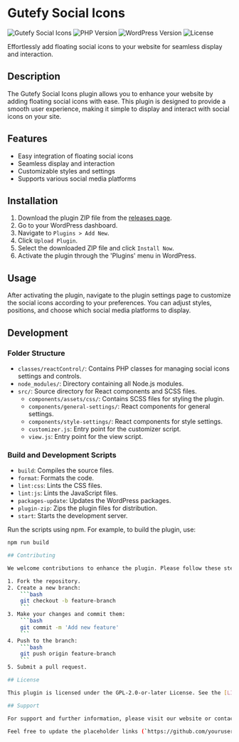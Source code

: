 # Gutefy Social Icons
![Gutefy Social Icons](https://img.shields.io/badge/version-1.0.1-blue.svg)
![PHP Version](https://img.shields.io/badge/PHP-%3E%3D%207.2-blue.svg)
![WordPress Version](https://img.shields.io/badge/WordPress-%3E%3D%206.3-blue.svg)
![License](https://img.shields.io/badge/license-GPL--2.0--or--later-blue.svg)


Effortlessly add floating social icons to your website for seamless display and interaction.

## Description

The Gutefy Social Icons plugin allows you to enhance your website by adding floating social icons with ease. This plugin is designed to provide a smooth user experience, making it simple to display and interact with social icons on your site.

## Features

- Easy integration of floating social icons
- Seamless display and interaction
- Customizable styles and settings
- Supports various social media platforms

## Installation

1. Download the plugin ZIP file from the [releases page](https://github.com/yourusername/gf-social-icons/releases).
2. Go to your WordPress dashboard.
3. Navigate to `Plugins > Add New`.
4. Click `Upload Plugin`.
5. Select the downloaded ZIP file and click `Install Now`.
6. Activate the plugin through the 'Plugins' menu in WordPress.

## Usage

After activating the plugin, navigate to the plugin settings page to customize the social icons according to your preferences. You can adjust styles, positions, and choose which social media platforms to display.

## Development

### Folder Structure

- `classes/reactControl/`: Contains PHP classes for managing social icons settings and controls.
- `node_modules/`: Directory containing all Node.js modules.
- `src/`: Source directory for React components and SCSS files.
  - `components/assets/css/`: Contains SCSS files for styling the plugin.
  - `components/general-settings/`: React components for general settings.
  - `components/style-settings/`: React components for style settings.
  - `customizer.js`: Entry point for the customizer script.
  - `view.js`: Entry point for the view script.

### Build and Development Scripts

- `build`: Compiles the source files.
- `format`: Formats the code.
- `lint:css`: Lints the CSS files.
- `lint:js`: Lints the JavaScript files.
- `packages-update`: Updates the WordPress packages.
- `plugin-zip`: Zips the plugin files for distribution.
- `start`: Starts the development server.

Run the scripts using npm. For example, to build the plugin, use:

```bash
npm run build

## Contributing

We welcome contributions to enhance the plugin. Please follow these steps to contribute:

1. Fork the repository.
2. Create a new branch:
    ```bash
    git checkout -b feature-branch
    ```
3. Make your changes and commit them:
    ```bash
    git commit -m 'Add new feature'
    ```
4. Push to the branch:
    ```bash
    git push origin feature-branch
    ```
5. Submit a pull request.

## License

This plugin is licensed under the GPL-2.0-or-later License. See the [LICENSE](LICENSE) file for more information.

## Support

For support and further information, please visit our website or contact us at [support@gutefy.com](mailto:support@gutefy.com).

Feel free to update the placeholder links (`https://github.com/yourusername/gf-social-icons/releases`, `https://gutefy.com`, and `mailto:support@gutefy.com`) with the actual URLs and email address.





